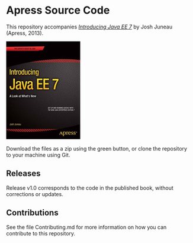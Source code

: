 # Apress Source Code

This repository accompanies [*Introducing Java EE 7*](http://www.apress.com/9781430258483) by Josh Juneau (Apress, 2013).

![Cover image](9781430258483.jpg)

Download the files as a zip using the green button, or clone the repository to your machine using Git.

## Releases

Release v1.0 corresponds to the code in the published book, without corrections or updates.

## Contributions

See the file Contributing.md for more information on how you can contribute to this repository.
